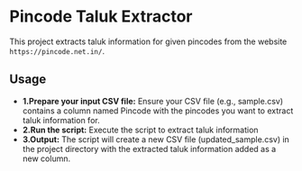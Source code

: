 # Pincode Taluk Extractor

This project extracts taluk information for given pincodes from the website `https://pincode.net.in/`.

## Usage
 - **1.Prepare your input CSV file:** Ensure your CSV file (e.g., sample.csv) contains a column named Pincode with the pincodes you want to extract taluk information for.
 - **2.Run the script:** Execute the script to extract taluk information
 - **3.Output:** The script will create a new CSV file (updated_sample.csv) in the project directory with the extracted taluk information added as a new column.
